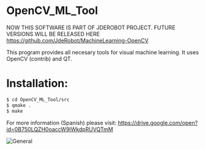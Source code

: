 # OpenCV_ML_Tool
NOW THIS SOFTWARE IS PART OF JDEROBOT PROJECT. FUTURE VERSIONS WILL BE RELEASED HERE https://github.com/JdeRobot/MachineLearning-OpenCV

This program provides all necesary tools for visual machine learning. It uses OpenCV (contrib) and QT.

# Installation:
```sh
$ cd OpenCV_ML_Tool/src
$ qmake .
$ make
```

For more information (Spanish) please visit:
https://drive.google.com/open?id=0B750LQZH0oaccW9IWkdpRUVQTmM

![General ](https://github.com/IgnacioSRL/OpenCV_ML_Tool/blob/Bad_Coding/OpenCV_ML_Tool.png "OpenCV_ML_Tool example")
